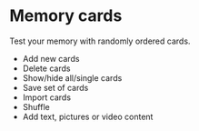 # Memory cards
Test your memory with randomly ordered cards. 
- Add new cards
- Delete cards 
- Show/hide all/single cards
- Save set of cards
- Import cards
- Shuffle
- Add text, pictures or video content